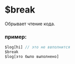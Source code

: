 # $break
Обрывает чтение кода.

### пример:
```js
$log[hi] // это не ввполнится
$break
$log[это было выполнено]
```
